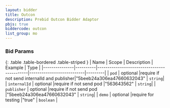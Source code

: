 ```yaml
---
layout: bidder
title: Outcon
description: Prebid Outcon Bidder Adaptor
pbjs: true
biddercode: outcon
list_group: mo
---
```


### Bid Params

{: .table .table-bordered .table-striped }
| Name          | Scope    | Description 								| Example 					| Type    |
|---------------|----------|--------------------------------------------|---------------------------|---------|
| `pod` 		| optional |require if not send internalId and publisher|"5beeb24a306ea47660632043"	| `string`|
| `internalId`	| optional |require if not send pod						|"563643562"				| `string`|
| `publisher` 	| optional |require if not send pod						|"5beeb24a306ea47660632043"	| `string`|
| `demo` 		| optional |require for testing							|"true"						| `boolean`	|
